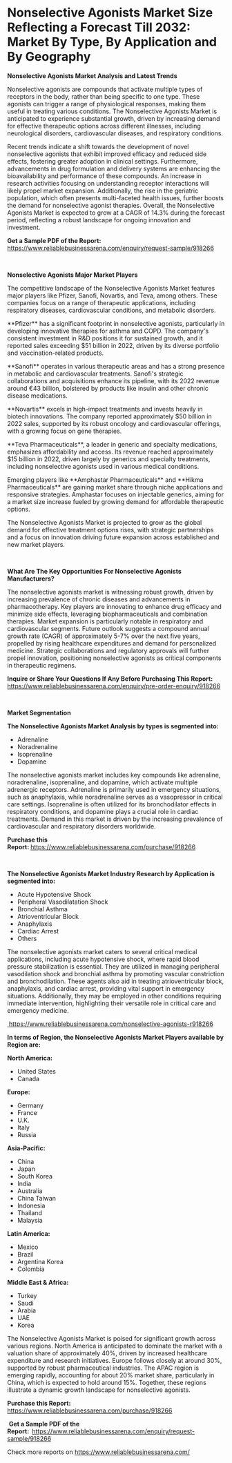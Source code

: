 <p><h1>Nonselective Agonists Market Size Reflecting a Forecast Till 2032: Market By Type, By Application and By Geography</h1></p><p><strong>Nonselective Agonists Market Analysis and Latest Trends</strong></p>
<p><p>Nonselective agonists are compounds that activate multiple types of receptors in the body, rather than being specific to one type. These agonists can trigger a range of physiological responses, making them useful in treating various conditions. The Nonselective Agonists Market is anticipated to experience substantial growth, driven by increasing demand for effective therapeutic options across different illnesses, including neurological disorders, cardiovascular diseases, and respiratory conditions.</p><p>Recent trends indicate a shift towards the development of novel nonselective agonists that exhibit improved efficacy and reduced side effects, fostering greater adoption in clinical settings. Furthermore, advancements in drug formulation and delivery systems are enhancing the bioavailability and performance of these compounds. An increase in research activities focusing on understanding receptor interactions will likely propel market expansion. Additionally, the rise in the geriatric population, which often presents multi-faceted health issues, further boosts the demand for nonselective agonist therapies. Overall, the Nonselective Agonists Market is expected to grow at a CAGR of 14.3% during the forecast period, reflecting a robust landscape for ongoing innovation and investment.</p></p>
<p><strong>Get a Sample PDF of the Report:&nbsp;</strong> <a href="https://www.reliablebusinessarena.com/enquiry/request-sample/918266?utm_campaign=2248&utm_medium=2&utm_source=Github&utm_content=ia&utm_term=07032025&utm_id=nonselective-agonists">https://www.reliablebusinessarena.com/enquiry/request-sample/918266</a></p>
<p>&nbsp;</p>
<p><strong>Nonselective Agonists Major Market Players</strong></p>
<p><p>The competitive landscape of the Nonselective Agonists Market features major players like Pfizer, Sanofi, Novartis, and Teva, among others. These companies focus on a range of therapeutic applications, including respiratory diseases, cardiovascular conditions, and metabolic disorders.</p><p>**Pfizer** has a significant footprint in nonselective agonists, particularly in developing innovative therapies for asthma and COPD. The company's consistent investment in R&D positions it for sustained growth, and it reported sales exceeding $51 billion in 2022, driven by its diverse portfolio and vaccination-related products.</p><p>**Sanofi** operates in various therapeutic areas and has a strong presence in metabolic and cardiovascular treatments. Sanofi's strategic collaborations and acquisitions enhance its pipeline, with its 2022 revenue around €43 billion, bolstered by products like insulin and other chronic disease medications.</p><p>**Novartis** excels in high-impact treatments and invests heavily in biotech innovations. The company reported approximately $50 billion in 2022 sales, supported by its robust oncology and cardiovascular offerings, with a growing focus on gene therapies.</p><p>**Teva Pharmaceuticals**, a leader in generic and specialty medications, emphasizes affordability and access. Its revenue reached approximately $15 billion in 2022, driven largely by generics and specialty treatments, including nonselective agonists used in various medical conditions.</p><p>Emerging players like **Amphastar Pharmaceuticals** and **Hikma Pharmaceuticals** are gaining market share through niche applications and responsive strategies. Amphastar focuses on injectable generics, aiming for a market size increase fueled by growing demand for affordable therapeutic options.</p><p>The Nonselective Agonists Market is projected to grow as the global demand for effective treatment options rises, with strategic partnerships and a focus on innovation driving future expansion across established and new market players.</p></p>
<p>&nbsp;</p>
<p><strong>What Are The Key Opportunities For Nonselective Agonists Manufacturers?</strong></p>
<p><p>The nonselective agonists market is witnessing robust growth, driven by increasing prevalence of chronic diseases and advancements in pharmacotherapy. Key players are innovating to enhance drug efficacy and minimize side effects, leveraging biopharmaceuticals and combination therapies. Market expansion is particularly notable in respiratory and cardiovascular segments. Future outlook suggests a compound annual growth rate (CAGR) of approximately 5-7% over the next five years, propelled by rising healthcare expenditures and demand for personalized medicine. Strategic collaborations and regulatory approvals will further propel innovation, positioning nonselective agonists as critical components in therapeutic regimens.</p></p>
<p><strong>Inquire or Share Your Questions If Any Before Purchasing This Report:</strong> <a href="https://www.reliablebusinessarena.com/enquiry/pre-order-enquiry/918266?utm_campaign=2248&utm_medium=2&utm_source=Github&utm_content=ia&utm_term=07032025&utm_id=nonselective-agonists">https://www.reliablebusinessarena.com/enquiry/pre-order-enquiry/918266</a></p>
<p>&nbsp;</p>
<p><strong>Market Segmentation</strong></p>
<p><strong>The Nonselective Agonists Market Analysis by types is segmented into:</strong></p>
<p><ul><li>Adrenaline</li><li>Noradrenaline</li><li>Isoprenaline</li><li>Dopamine</li></ul></p>
<p><p>The nonselective agonists market includes key compounds like adrenaline, noradrenaline, isoprenaline, and dopamine, which activate multiple adrenergic receptors. Adrenaline is primarily used in emergency situations, such as anaphylaxis, while noradrenaline serves as a vasopressor in critical care settings. Isoprenaline is often utilized for its bronchodilator effects in respiratory conditions, and dopamine plays a crucial role in cardiac treatments. Demand in this market is driven by the increasing prevalence of cardiovascular and respiratory disorders worldwide.</p></p>
<p><strong>Purchase this Report:&nbsp;</strong><a href="https://www.reliablebusinessarena.com/purchase/918266?utm_campaign=2248&utm_medium=2&utm_source=Github&utm_content=ia&utm_term=07032025&utm_id=nonselective-agonists">https://www.reliablebusinessarena.com/purchase/918266</a></p>
<p>&nbsp;</p>
<p><strong>The Nonselective Agonists Market Industry Research by Application is segmented into:</strong></p>
<p><ul><li>Acute Hypotensive Shock</li><li>Peripheral Vasodilatation Shock</li><li>Bronchial Asthma</li><li>Atrioventricular Block</li><li>Anaphylaxis</li><li>Cardiac Arrest</li><li>Others</li></ul></p>
<p><p>The nonselective agonists market caters to several critical medical applications, including acute hypotensive shock, where rapid blood pressure stabilization is essential. They are utilized in managing peripheral vasodilation shock and bronchial asthma by promoting vascular constriction and bronchodilation. These agents also aid in treating atrioventricular block, anaphylaxis, and cardiac arrest, providing vital support in emergency situations. Additionally, they may be employed in other conditions requiring immediate intervention, highlighting their versatile role in critical care and emergency medicine.</p></p>
<p><a href="https://www.reliablebusinessarena.com/nonselective-agonists-r918266?utm_campaign=2248&utm_medium=2&utm_source=Github&utm_content=ia&utm_term=07032025&utm_id=nonselective-agonists">&nbsp;https://www.reliablebusinessarena.com/nonselective-agonists-r918266</a></p>
<p><strong>In terms of Region, the Nonselective Agonists Market Players available by Region are:</strong></p>
<p>
    <p> <strong> North America: </strong>
        <ul>
            <li>United States</li>
            <li>Canada</li>
        </ul>
        </p> 
    <p> <strong> Europe: </strong>
        <ul>
            <li>Germany</li>
            <li>France</li>
            <li>U.K.</li>
            <li>Italy</li>
            <li>Russia</li>
        </ul>
        </p> 
    <p> <strong> Asia-Pacific: </strong>
        <ul>
            <li>China</li>
            <li>Japan</li>
            <li>South Korea</li>
            <li>India</li>
            <li>Australia</li>
            <li>China Taiwan</li>
            <li>Indonesia</li>
            <li>Thailand</li>
            <li>Malaysia</li>
        </ul>
        </p> 
    <p> <strong> Latin America: </strong>
        <ul>
            <li>Mexico</li>
            <li>Brazil</li>
            <li>Argentina Korea</li>
            <li>Colombia</li>
        </ul>
        </p> 
    <p> <strong> Middle East & Africa: </strong>
        <ul>
            <li>Turkey</li>
            <li>Saudi</li>
            <li>Arabia</li>
            <li>UAE</li>
            <li>Korea</li>
        </ul>
    </p>
    </p>
<p><p>The Nonselective Agonists Market is poised for significant growth across various regions. North America is anticipated to dominate the market with a valuation share of approximately 40%, driven by increased healthcare expenditure and research initiatives. Europe follows closely at around 30%, supported by robust pharmaceutical industries. The APAC region is emerging rapidly, accounting for about 20% market share, particularly in China, which is expected to hold around 15%. Together, these regions illustrate a dynamic growth landscape for nonselective agonists.</p></p>
<p><strong>Purchase this Report: </strong><a href="https://www.reliablebusinessarena.com/purchase/918266?utm_campaign=2248&utm_medium=2&utm_source=Github&utm_content=ia&utm_term=07032025&utm_id=nonselective-agonists">https://www.reliablebusinessarena.com/purchase/918266</a></p>
<p>&nbsp;<strong>Get a Sample PDF of the Report:&nbsp;&nbsp;</strong><a href="https://www.reliablebusinessarena.com/enquiry/request-sample/918266?utm_campaign=2248&utm_medium=2&utm_source=Github&utm_content=ia&utm_term=07032025&utm_id=nonselective-agonists">https://www.reliablebusinessarena.com/enquiry/request-sample/918266</a></p>
<p><strong></strong></p>
<p>Check more reports on <a href="https://www.reliablebusinessarena.com/?utm_campaign=2248&utm_medium=2&utm_source=Github&utm_content=ia&utm_term=07032025&utm_id=nonselective-agonists">https://www.reliablebusinessarena.com/</a></p>